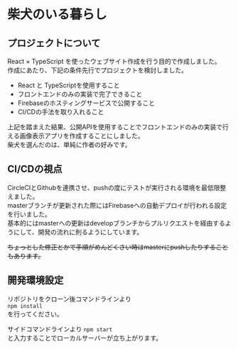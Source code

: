 # 柴犬のいる暮らし

## プロジェクトについて
  
React × TypeScript を使ったウェブサイト作成を行う目的で作成しました。  
作成にあたり、下記の条件先行でプロジェクトを検討しました。

- React と TypeScriptを使用すること
- フロントエンドのみの実装で完了できること
- Firebaseのホスティングサービスで公開すること
- CI/CDの手法を取り入れること

上記を踏まえた結果、公開APIを使用することでフロントエンドのみの実装で行える画像表示アプリを作成することにしました。  
柴犬を選んだのは、単純に作者の好みです。

## CI/CDの視点
CircleCIとGithubを連携させ、pushの度にテストが実行される環境を最低限整えました。  
masterブランチが更新された際にはFirebaseへの自動デプロイが行われる設定を行いました。  
基本的にはmasterへの更新はdevelopブランチからプルリクエストを経由するようにして、開発の流れに則るようにしています。  
  
~~ちょっとした修正とかで手順がめんどくさい時はmasterにpushしたりすることもあります。~~　　
  
  
## 開発環境設定  
リポジトリをクローン後コマンドラインより  
`npm install`  
を行ってください。  
  
サイドコマンドラインより
`npm start`  
と入力することでローカルサーバーが立ち上がります。
